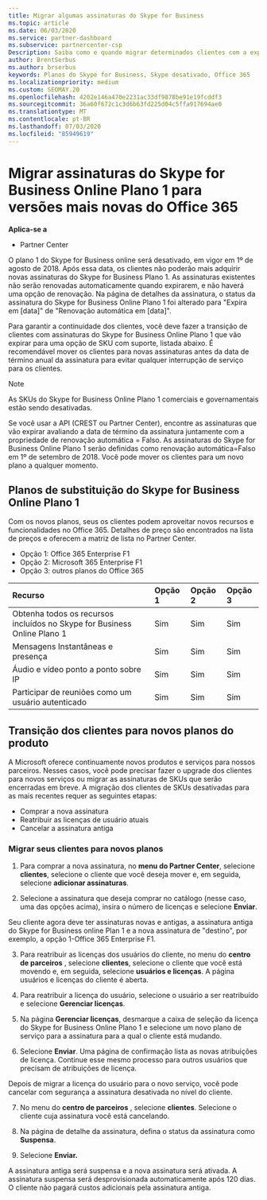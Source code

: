 ```yaml
---
title: Migrar algumas assinaturas do Skype for Business
ms.topic: article
ms.date: 06/03/2020
ms.service: partner-dashboard
ms.subservice: partnercenter-csp
Description: Saiba como e quando migrar determinados clientes com a expiração de assinaturas do plano 1 do Skype for Business online para novas versões do Office 365.
author: BrentSerbus
ms.author: brserbus
keywords: Planos do Skype for Business, Skype desativado, Office 365
ms.localizationpriority: medium
ms.custom: SEOMAY.20
ms.openlocfilehash: 4202e146a470e2231ac33df9878be91e19fcddf3
ms.sourcegitcommit: 36a60f672c1c3d6b63fd225d04c5ffa917694ae0
ms.translationtype: MT
ms.contentlocale: pt-BR
ms.lasthandoff: 07/03/2020
ms.locfileid: "85949619"
---
```

# <a name="migrate-skype-for-business-online-plan-1-subscriptions-to-newer-office-365-versions"></a>Migrar assinaturas do Skype for Business Online Plano 1 para versões mais novas do Office 365

**Aplica-se a**

- Partner Center

O plano 1 do Skype for Business online será desativado, em vigor em 1º de agosto de 2018. Após essa data, os clientes não poderão mais adquirir novas assinaturas do Skype for Business Plano 1. As assinaturas existentes não serão renovadas automaticamente quando expirarem, e não haverá uma opção de renovação. Na página de detalhes da assinatura, o status da assinatura do Skype for Business Online Plano 1 foi alterado para "Expira em [data]" de "Renovação automática em [data]".  

Para garantir a continuidade dos clientes, você deve fazer a transição de clientes com assinaturas do Skype for Business Online Plano 1 que vão expirar para uma opção de SKU com suporte, listada abaixo. É recomendável mover os clientes para novas assinaturas antes da data de término anual da assinatura para evitar qualquer interrupção de serviço para os clientes. 

>[!NOTE]
>As SKUs do Skype for Business Online Plano 1 comerciais e governamentais estão sendo desativadas.

Se você usar a API (CREST ou Partner Center), encontre as assinaturas que vão expirar avaliando a data de término da assinatura juntamente com a propriedade de renovação automática = Falso. As assinaturas do Skype for Business Online Plano 1 serão definidas como renovação automática=Falso em 1º de setembro de 2018. Você pode mover os clientes para um novo plano a qualquer momento. 

## <a name="skype-for-business-online-plan-1-replacement-plans"></a>Planos de substituição do Skype for Business Online Plano 1

Com os novos planos, seus os clientes podem aproveitar novos recursos e funcionalidades no Office 365. Detalhes de preço são encontrados na lista de preços e oferecem a matriz de lista no Partner Center. 

- Opção 1: Office 365 Enterprise F1
- Opção 2: Microsoft 365 Enterprise F1
- Opção 3: outros planos do Office 365

|**Recurso**    |**Opção 1**   |**Opção 2**   |**Opção 3**   |
|:-----------------|:-----------------|:-------------|:------------|
|Obtenha todos os recursos incluídos no Skype for Business Online Plano 1|Sim   |Sim   |Sim   |
|Mensagens Instantâneas e presença |Sim   |Sim   |Sim   |
|Áudio e vídeo ponto a ponto sobre IP|Sim   |Sim   |Sim   
|Participar de reuniões como um usuário autenticado| Sim   |Sim   |Sim   |

## <a name="transition-customers-to-new-product-plans"></a>Transição dos clientes para novos planos do produto

A Microsoft oferece continuamente novos produtos e serviços para nossos parceiros. Nesses casos, você pode precisar fazer o upgrade dos clientes para novos serviços ou migrar as assinaturas de SKUs que serão encerradas em breve. A migração dos clientes de SKUs desativadas para as mais recentes requer as seguintes etapas:

- Comprar a nova assinatura
- Reatribuir as licenças de usuário atuais
- Cancelar a assinatura antiga

### <a name="migrate-your-customers-to-new-plans"></a>Migrar seus clientes para novos planos

1. Para comprar a nova assinatura, no **menu do Partner Center**, selecione **clientes**, selecione o cliente que você deseja mover e, em seguida, selecione **adicionar assinaturas**.

2. Selecione a assinatura que deseja comprar no catálogo (nesse caso, uma das opções acima), insira o número de licenças e selecione **Enviar**. 

Seu cliente agora deve ter assinaturas novas e antigas, a assinatura antiga do Skype for Business online Plan 1 e a nova assinatura de "destino", por exemplo, a opção 1-Office 365 Enterprise F1.

3. Para reatribuir as licenças dos usuários do cliente, no menu do **centro de parceiros** , selecione **clientes**, selecione o cliente que você está movendo e, em seguida, selecione **usuários e licenças**. A página usuários e licenças do cliente é aberta.

4. Para reatribuir a licença do usuário, selecione o usuário a ser reatribuído e selecione **Gerenciar licenças**.

5. Na página **Gerenciar licenças**, desmarque a caixa de seleção da licença do Skype for Business Online Plano 1 e selecione um novo plano de serviço para a assinatura para a qual o cliente está mudando.

6. Selecione **Enviar**. Uma página de confirmação lista as novas atribuições de licença. Continue esse mesmo processo para outros usuários que precisam de atribuições de licença.

Depois de migrar a licença do usuário para o novo serviço, você pode cancelar com segurança a assinatura desativada no nível do cliente.

7. No menu do **centro de parceiros** , selecione **clientes**. Selecione o cliente cuja assinatura você está cancelando.

8. Na página de detalhe da assinatura, defina o status da assinatura como **Suspensa**.

9. Selecione **Enviar.**

A assinatura antiga será suspensa e a nova assinatura será ativada. A assinatura suspensa será desprovisionada automaticamente após 120 dias. O cliente não pagará custos adicionais pela assinatura antiga.

